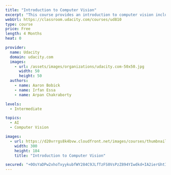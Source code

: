 ```yaml
---
title: "Introduction to Computer Vision"
excerpt: "This course provides an introduction to computer vision including fundamentals of image formation, camera imaging geometry, feature detection and matching, multiview geometry including stereo, motion estimation and tracking, and classification. We’ll develop basic methods for applications that include finding known models in images, depth recovery from stereo, camera calibration, image stabilization, automated alignment (e.g. panoramas), tracking, and action recognition. We focus less on the machine learning aspect of CV as that is really classification theory best learned in an ML course."
webUrl: https://classroom.udacity.com/courses/ud810
type: course
price: Free
length: 4 Months
heat: 0

provider:
  name: Udacity
  domain: udacity.com
  images:
    - url: /assets/images/organizations/udacity.com-50x50.jpg
      width: 50
      height: 50
  authors:
    - name: Aaron Bobick
    - name: Irfan Essa
    - name: Arpan Chakraborty

levels:
  - Intermediate

topics:
  - AI
  - Computer Vision

images:
  - url: https://d20vrrgs8k4bvw.cloudfront.net/images/courses/thumbnails/ud810_thumbnail.jpg
    width: 300
    height: 184
    title: "Introduction to Computer Vision"

secured: "+0OsYaDPw2xhoTxyykubfWY284C9JLfTzFS0VsPzZ894YIwdkd+IA2ierGhtIDdTkv4G8mdvHwj7lIjZFilC3pVZrWKNF2hYEX0hhD4QxykU9fpzmo95Mc9qXQyvxPA/232Mv+FIaZJmmNEnwlWRY5tbDHCkrqt0mgUdH45Lht/zxszNcv3k2ygP0kX6HH0Tp7Dj2B0zsjZe8m9A6jcWvDOTssi2aCbOaZHzBfn7bwMwYsdWp5UJqQmAAvPjI5MfuMtv5N2hsuV1ekMntB5c5RgJXut9Iezu39LHFtQoPxLxUohFLK1kgYZSfTl3L+bgKp9DOOm2nsoGWMnJH3f2JA==;upPb12nATAD4YbMZpeILJw=="
---
```


